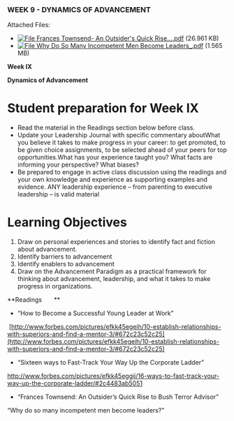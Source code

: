 ### WEEK 9 - DYNAMICS OF ADVANCEMENT

Attached Files:

- [![File](https://blackboard.robertmorris.edu/images/ci/ng/cal_year_event.gif) Frances Townsend- An Outsider's Quick Rise....pdf](https://blackboard.robertmorris.edu/bbcswebdav/pid-1877280-dt-content-rid-5637141_1/xid-5637141_1) (26.961 KB)
- [![File](https://blackboard.robertmorris.edu/images/ci/ng/cal_year_event.gif) Why Do So Many Incompetent Men Become Leaders_.pdf](https://blackboard.robertmorris.edu/bbcswebdav/pid-1877280-dt-content-rid-5637142_1/xid-5637142_1) (1.565 MB)

**Week IX**

**Dynamics of Advancement**

# **Student preparation for Week IX**

- Read the material in the Readings section below before class.
- Update your Leadership Journal with specific commentary aboutWhat you believe it takes to make progress in your career: to get promoted, to be given choice assignments, to be selected ahead of your peers for top opportunities.What has your experience taught you? What facts are informing your perspective? What biases?
- Be prepared to engage in active class discussion using the readings and your own knowledge and experience as supporting examples and evidence. ANY leadership experience – from parenting to executive leadership – is valid material

# **Learning Objectives**

1. Draw on personal experiences and stories to identify fact and fiction about advancement.
2. Identify barriers to advancement
3. Identify enablers to advancement
4. Draw on the Advancement Paradigm as a practical framework for thinking about advancement, leadership, and what it takes to make progress in organizations.

**Readings       **

- “How to Become a Successful Young Leader at Work”

 [http://www.forbes.com/pictures/efkk45egeih/10-establish-relationships-with-superiors-and-find-a-mentor-3/#672c23c52c25](http://www.forbes.com/pictures/efkk45egeih/10-establish-relationships-with-superiors-and-find-a-mentor-3/#672c23c52c25)

- “Sixteen ways to Fast-Track Your Way Up the Corporate Ladder”

http://www.forbes.com/pictures/efkk45eggij/16-ways-to-fast-track-your-way-up-the-corporate-ladder/#2c4483ab5051

- “Frances Townsend: An Outsider’s Quick Rise to Bush Terror Advisor”

“Why do so many incompetent men become leaders?”